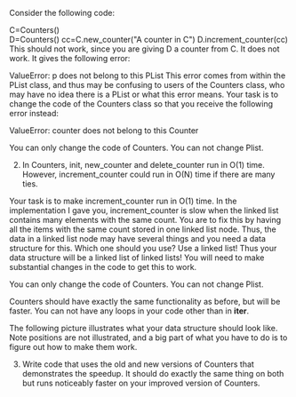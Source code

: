 Consider the following code:

C=Counters()           
D=Counters()
cc=C.new_counter("A counter in C")
D.increment_counter(cc)
This should not work, since you are giving D a counter from C. It does not work. It gives the following error:

ValueError: p does not belong to this PList
This error comes from within the PList class, and thus may be confusing to users of the Counters class, who may have no idea there is a PList or what this error means. Your task is to change the code of the Counters class so that you receive the following error instead:

ValueError: counter does not belong to this Counter

You can only change the code of Counters. You can not change Plist.
 
2. In Counters, init, new_counter and delete_counter run in O(1) time. However, increment_counter could run in O(N) time if there are many ties.
 
Your task is to make increment_counter run in O(1) time. In the implementation I gave you, increment_counter is slow when the linked list contains many elements with the same count. You are to fix this by having all the items with the same count stored in one linked list node. Thus, the data in a linked list node may have several things and you need a data structure for this. Which one should you use? Use a linked list! Thus your data structure will be a linked list of linked lists! You will need to make substantial changes in the code to get this to work.
 
You can only change the code of Counters. You can not change Plist.
 
Counters should have exactly the same functionality as before, but will be faster. You can not have any loops in your code other than in __iter__.
 
The following picture illustrates what your data structure should look like. Note positions are not illustrated, and a big part of what you have to do is to figure out how to make them work.
 
 

 
3. Write code that uses the old and new versions of Counters that demonstrates the speedup. It should do exactly the same thing on both but runs noticeably faster on your improved version of Counters.
